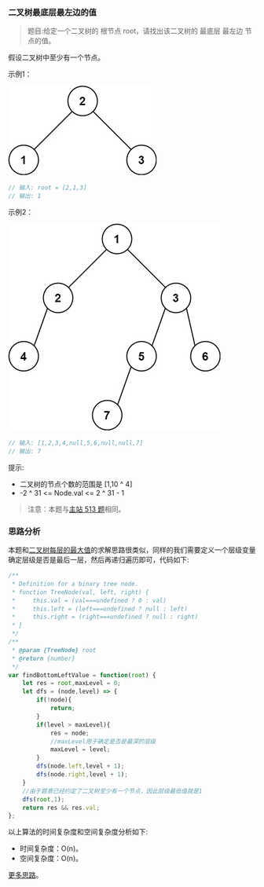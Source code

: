 ###  二叉树最底层最左边的值

> 题目:给定一个二叉树的 根节点 root，请找出该二叉树的 最底层 最左边 节点的值。

假设二叉树中至少有一个节点。

示例1：

![](../../images/2/findBottomLeftValue-1.jpg)

```js
// 输入: root = [2,1,3]
// 输出: 1
```

示例2：

![](../../images/2/findBottomLeftValue-2.jpg)

```js
// 输入: [1,2,3,4,null,5,6,null,null,7]
// 输出: 7
```

提示:

* 二叉树的节点个数的范围是 [1,10 ^ 4]
* -2 ^ 31 <= Node.val <= 2 ^ 31 - 1


> 注意：本题与[主站 513 题](https://leetcode-cn.com/problems/find-bottom-left-tree-value/)相同。

### 思路分析

本题和[二叉树每层的最大值](/codes/2/largestValues.md)的求解思路很类似，同样的我们需要定义一个层级变量确定层级是否是最后一层，然后再递归遍历即可，代码如下:

```js
/**
 * Definition for a binary tree node.
 * function TreeNode(val, left, right) {
 *     this.val = (val===undefined ? 0 : val)
 *     this.left = (left===undefined ? null : left)
 *     this.right = (right===undefined ? null : right)
 * }
 */
/**
 * @param {TreeNode} root
 * @return {number}
 */
var findBottomLeftValue = function(root) {
    let res = root,maxLevel = 0;
    let dfs = (node,level) => {
        if(!node){
            return;
        }
        if(level > maxLevel){
            res = node;
            //maxLevel用于确定是否是最深的层级
            maxLevel = level;
        }
        dfs(node.left,level + 1);
        dfs(node.right,level + 1);
    }
    //由于题意已经约定了二叉树至少有一个节点，因此层级最低值就是1
    dfs(root,1);
    return res && res.val;
};
```

以上算法的时间复杂度和空间复杂度分析如下:

* 时间复杂度：O(n)。
* 空间复杂度：O(n)。

[更多思路](https://leetcode-cn.com/problems/LwUNpT/solution/shua-chuan-jian-zhi-offer-day21-dui-lie-do26g/)。
